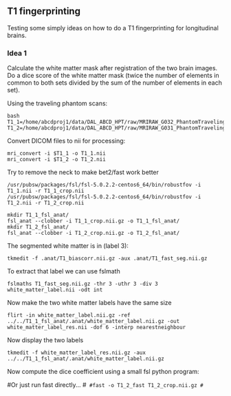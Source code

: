 ## T1 fingerprinting

Testing some simply ideas on how to do a T1 fingerprinting for longitudinal brains.

### Idea 1

Calculate the white matter mask after registration of the two brain images. Do a dice score of the white matter mask (twice the number of elements in common to both sets divided by the sum of the number of elements in each set).


Using the traveling phantom scans:

```
bash
T1_1=/home/abcdproj1/data/DAL_ABCD_HPT/raw/MRIRAW_G032_PhantomTravelingHuman001LIBR_20170627_20170627.151646_1/st002_ser0002/im0001.dcm
T1_2=/home/abcdproj1/data/DAL_ABCD_HPT/raw/MRIRAW_G031_PhantomTravelingHuman001UCSD_20170821_20170821.170114_1/st001_ser0005/im0001.dcm
```

Convert DICOM files to nii for processing:
```
mri_convert -i $T1_1 -o T1_1.nii
mri_convert -i $T1_2 -o T1_2.nii
```

Try to remove the neck to make bet2/fast work better
```
/usr/pubsw/packages/fsl/fsl-5.0.2.2-centos6_64/bin/robustfov -i T1_1.nii -r T1_1_crop.nii
/usr/pubsw/packages/fsl/fsl-5.0.2.2-centos6_64/bin/robustfov -i T1_2.nii -r T1_2_crop.nii
```

```
mkdir T1_1_fsl_anat/
fsl_anat --clobber -i T1_1_crop.nii.gz -o T1_1_fsl_anat/
mkdir T1_2_fsl_anat/
fsl_anat --clobber -i T1_2_crop.nii.gz -o T1_2_fsl_anat/
```
The segmented white matter is in (label 3):
```
tkmedit -f .anat/T1_biascorr.nii.gz -aux .anat/T1_fast_seg.nii.gz
```
To extract that label we can use fslmath
```
fslmaths T1_fast_seg.nii.gz -thr 3 -uthr 3 -div 3 white_matter_label.nii -odt int
```
Now make the two white matter labels have the same size
```
flirt -in white_matter_label.nii.gz -ref ../../T1_1_fsl_anat/.anat/white_matter_label.nii.gz -out white_matter_label_res.nii -dof 6 -interp nearestneighbour
```
Now display the two labels
```
tkmedit -f white_matter_label_res.nii.gz -aux ../../T1_1_fsl_anat/.anat/white_matter_label.nii.gz
```

Now compute the dice coefficient using a small fsl python program:




#Or just run fast directly...
#```
#fast -o T1_2_fast T1_2_crop.nii.gz
#```

